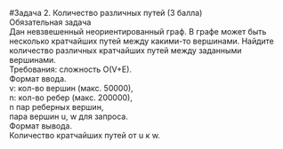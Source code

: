 #Задача 2. Количество различных путей (3 балла)  
Обязательная задача  
Дан невзвешенный неориентированный граф. В графе может быть несколько кратчайших путей между какими-то вершинами. Найдите   количество различных кратчайших путей между заданными вершинами.  
Требования: сложность O(V+E).   
Формат ввода.  
v: кол-во вершин (макс. 50000),  
n: кол-во ребер (макс. 200000),  
n пар реберных вершин,  
пара вершин u, w для запроса.  
Формат вывода.  
Количество кратчайших путей от u к w.  
